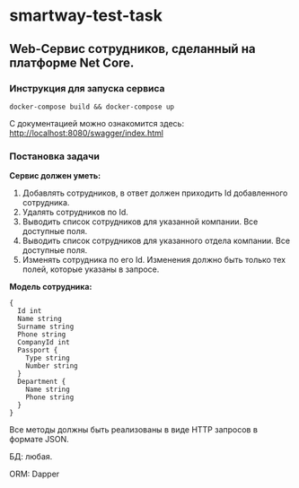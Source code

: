 # smartway-test-task
## Web-Сервис сотрудников, сделанный на платформе Net Core.

### Инструкция для запуска сервиса
```
docker-compose build && docker-compose up
```
С документацией можно ознакомится здесь: [http://localhost:8080/swagger/index.html](http://localhost:8080/swagger/index.html)

### Постановка задачи

**Сервис должен уметь:**

1. Добавлять сотрудников, в ответ должен приходить Id добавленного сотрудника.
2. Удалять сотрудников по Id.
3. Выводить список сотрудников для указанной компании. Все доступные поля.
4. Выводить список сотрудников для указанного отдела компании. Все доступные
поля.
5. Изменять сотрудника по его Id. Изменения должно быть только тех полей,
которые указаны в запросе.

**Модель сотрудника:**
```
{
  Id int
  Name string
  Surname string
  Phone string
  CompanyId int
  Passport {
    Type string
    Number string
  }
  Department {
    Name string
    Phone string
  }
}
```
Все методы должны быть реализованы в виде HTTP запросов в формате JSON. 

БД: любая.

ORM: Dapper
